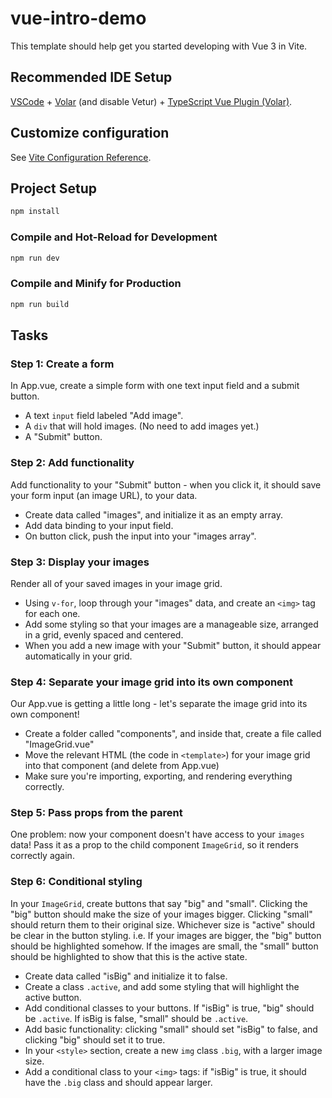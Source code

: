 # vue-intro-demo

This template should help get you started developing with Vue 3 in Vite.

## Recommended IDE Setup

[VSCode](https://code.visualstudio.com/) + [Volar](https://marketplace.visualstudio.com/items?itemName=Vue.volar) (and disable Vetur) + [TypeScript Vue Plugin (Volar)](https://marketplace.visualstudio.com/items?itemName=Vue.vscode-typescript-vue-plugin).

## Customize configuration

See [Vite Configuration Reference](https://vitejs.dev/config/).

## Project Setup

```sh
npm install
```

### Compile and Hot-Reload for Development

```sh
npm run dev
```

### Compile and Minify for Production

```sh
npm run build
```

## Tasks

### Step 1: Create a form
In App.vue, create a simple form with one text input field and a submit button.

- A text ```input``` field labeled "Add image".
- A ```div``` that will hold images. (No need to add images yet.)
- A "Submit" button.

### Step 2: Add functionality
Add functionality to your "Submit" button - when you click it, it should save your form input (an image URL), to your data.

- Create data called "images", and initialize it as an empty array.
- Add data binding to your input field.
- On button click, push the input into your "images array".

### Step 3: Display your images
Render all of your saved images in your image grid.

- Using ```v-for```, loop through your "images" data, and create an ```<img>``` tag for each one.
- Add some styling so that your images are a manageable size, arranged in a grid, evenly spaced and centered.
- When you add a new image with your "Submit" button, it should appear automatically in your grid.

### Step 4: Separate your image grid into its own component
Our App.vue is getting a little long -  let's separate the image grid into its own component!

- Create a folder called "components", and inside that, create a file called "ImageGrid.vue"
- Move the relevant HTML (the code in ```<template>```) for your image grid into that component (and delete from App.vue)
- Make sure you're importing, exporting, and rendering everything correctly. 

### Step 5: Pass props from the parent
One problem: now your component doesn't have access to your ```images``` data! 
Pass it as a prop to the child component ```ImageGrid```, so it renders correctly again.

### Step 6: Conditional styling
In your ```ImageGrid```, create buttons that say "big" and "small".
Clicking the "big" button should make the size of your images bigger. Clicking "small" should return them to their original size.
Whichever size is "active" should be clear in the button styling. i.e. If your images are bigger, the "big" button should be highlighted somehow. If the images are small, the "small" button should be highlighted to show that this is the active state.

- Create data called "isBig" and initialize it to false.
- Create a class ```.active```, and add some styling that will highlight the active button.
- Add conditional classes to your buttons. If "isBig" is true, "big" should be ```.active```. If isBig is false, "small" should be ```.active```.
- Add basic functionality: clicking "small" should set "isBig" to false, and clicking "big" should set it to true.
- In your ```<style>``` section, create a new ```img``` class ```.big```, with a larger image size.
- Add a conditional class to your ```<img>``` tags: if "isBig" is true, it should have the ```.big``` class and should appear larger.